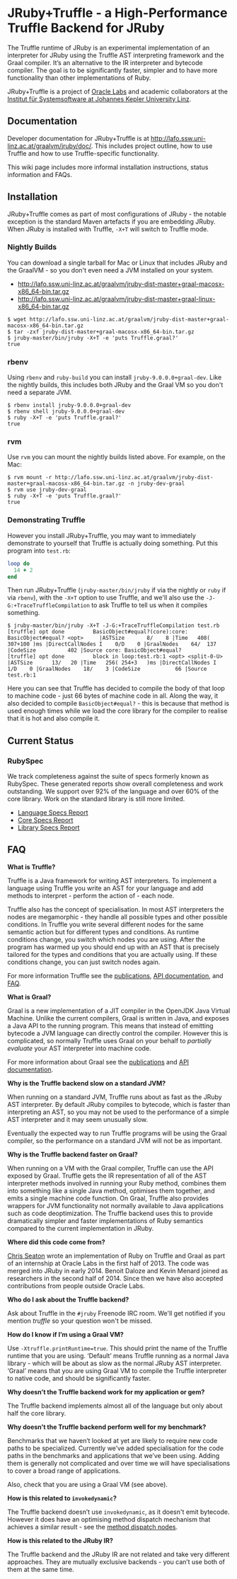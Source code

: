 # JRuby+Truffle - a High-Performance Truffle Backend for JRuby

The Truffle runtime of JRuby is an experimental implementation of an interpreter
for JRuby using the Truffle AST interpreting framework and the Graal compiler.
It’s an alternative to the IR interpreter and bytecode compiler. The goal is to
be significantly faster, simpler and to have more functionality than other
implementations of Ruby.

JRuby+Truffle is a project of [Oracle Labs](https://labs.oracle.com) and
academic collaborators at the [Institut für Systemsoftware at Johannes Kepler
University Linz](http://ssw.jku.at).

## Documentation

Developer documentation for JRuby+Truffle is at http://lafo.ssw.uni-linz.ac.at/graalvm/jruby/doc/. This includes project outline, how to use Truffle and how to use Truffle-specific functionality.

This wiki page includes more informal installation instructions, status information and FAQs.

## Installation

JRuby+Truffle comes as part of most configurations of JRuby - the notable exception is the standard Maven artefacts if you are embedding JRuby. When JRuby is installed with Truffle, `-X+T` will switch to Truffle mode.

### Nightly Builds

You can download a single tarball for Mac or Linux that includes JRuby and the GraalVM - so you don't even need a JVM installed on your system.

* http://lafo.ssw.uni-linz.ac.at/graalvm/jruby-dist-master+graal-macosx-x86_64-bin.tar.gz
* http://lafo.ssw.uni-linz.ac.at/graalvm/jruby-dist-master+graal-linux-x86_64-bin.tar.gz

```
$ wget http://lafo.ssw.uni-linz.ac.at/graalvm/jruby-dist-master+graal-macosx-x86_64-bin.tar.gz
$ tar -zxf jruby-dist-master+graal-macosx-x86_64-bin.tar.gz
$ jruby-master/bin/jruby -X+T -e 'puts Truffle.graal?'
true
```

### rbenv

Using `rbenv` and `ruby-build` you can install `jruby-9.0.0.0+graal-dev`. Like the nightly builds, this includes both JRuby and the Graal VM so you don't need a separate JVM.

```
$ rbenv install jruby-9.0.0.0+graal-dev
$ rbenv shell jruby-9.0.0.0+graal-dev
$ ruby -X+T -e 'puts Truffle.graal?'
true
```

### rvm

Use `rvm` you can mount the nightly builds listed above. For example, on the Mac:

```
$ rvm mount -r http://lafo.ssw.uni-linz.ac.at/graalvm/jruby-dist-master+graal-macosx-x86_64-bin.tar.gz -n jruby-dev-graal
$ rvm use jruby-dev-graal
$ ruby -X+T -e 'puts Truffle.graal?'
true
```

### Demonstrating Truffle

However you install JRuby+Truffle, you may want to immediately demonstrate to yourself that Truffle is actually doing something. Put this program into `test.rb`:

```ruby
loop do
  14 + 2
end
```

Then run JRuby+Truffle (`jruby-master/bin/jruby` if via the nightly or `ruby` if via `rbenv`), with the `-X+T` option to use Truffle, and we'll also use the `-J-G:+TraceTruffleCompilation` to ask Truffle to tell us when it compiles something.


```
$ jruby-master/bin/jruby -X+T -J-G:+TraceTruffleCompilation test.rb
[truffle] opt done         BasicObject#equal?(core):core: BasicObject#equal? <opt>     |ASTSize       8/    8 |Time   408( 307+100 )ms |DirectCallNodes I    0/D    0 |GraalNodes    64/  137 |CodeSize          402 |Source core: BasicObject#equal? 
[truffle] opt done         block in loop:test.rb:1 <opt> <split-0-U>                |ASTSize      13/   20 |Time   256( 254+3   )ms |DirectCallNodes I    1/D    0 |GraalNodes    18/    3 |CodeSize           66 |Source   test.rb:1
```

Here you can see that Truffle has decided to compile the body of that loop to machine code - just 66 bytes of machine code in all. Along the way, it also decided to compile `BasicObject#equal?` - this is because that method is used enough times while we load the core library for the compiler to realise that it is hot and also compile it.

## Current Status

### RubySpec

We track completeness against the suite of specs formerly known as RubySpec. These generated reports show overall completeness and work outstanding. We support over 92% of the language and over 60% of the core library. Work on the standard library is still more limited.

* [Language Specs Report](http://lafo.ssw.uni-linz.ac.at/graalvm/jruby/specs-language-report/html/)
* [Core Specs Report](http://lafo.ssw.uni-linz.ac.at/graalvm/jruby/specs-core-report/html/)
* [Library Specs Report](http://lafo.ssw.uni-linz.ac.at/graalvm/jruby/specs-library-report/html/)

## FAQ

**What is Truffle?**

Truffle is a Java framework for writing AST interpreters. To implement a language using Truffle you write an AST for your language and add methods to interpret - perform the action of - each node.

Truffle also has the concept of specialisation. In most AST interpreters the nodes are megamorphic - they handle all possible types and other possible conditions. In Truffle you write several different nodes for the same semantic action but for different types and conditions. As runtime conditions change, you switch which nodes you are using. After the program has warmed up you should end up with an AST that is precisely tailored for the types and conditions that you are actually using. If these conditions change, you can just switch nodes again.

For more information Truffle see the [publications](https://wiki.openjdk.java.net/display/Graal/Publications+and+Presentations), [API documentation](http://lafo.ssw.uni-linz.ac.at/javadoc/graalvm/all/com/oracle/truffle/api/package-summary.html), and [FAQ](https://wiki.openjdk.java.net/display/Graal/Truffle+FAQ+and+Guidelines).

**What is Graal?**

Graal is a new implementation of a JIT compiler in the OpenJDK Java Virtual Machine. Unlike the current compilers, Graal is written in Java, and exposes a Java API to the running program. This means that instead of emitting bytecode a JVM language can directly control the compiler. However this is complicated, so normally Truffle uses Graal on your behalf to *partially evaluate* your AST interpreter into machine code.

For more information about Graal see the [publications](https://wiki.openjdk.java.net/display/Graal/Publications+and+Presentations) and [API documentation](http://lafo.ssw.uni-linz.ac.at/javadoc/graalvm/all/index.html).

**Why is the Truffle backend slow on a standard JVM?**

When running on a standard JVM, Truffle runs about as fast as the JRuby AST interpreter. By default JRuby compiles to bytecode, which is faster than interpreting an AST, so you may not be used to the performance of a simple AST interpreter and it may seem unusually slow.

Eventually the expected way to run Truffle programs will be using the Graal compiler, so the performance on a standard JVM will not be as important.

**Why is the Truffle backend faster on Graal?**

When running on a VM with the Graal compiler, Truffle can use the API exposed by Graal. Truffle gets the IR representation of all of the AST interpreter methods involved in running your Ruby method, combines them into something like a single Java method, optimises them together, and emits a single machine code function. On Graal, Truffle also provides wrappers for JVM functionality not normally available to Java applications such as code deoptimization. The Truffle backend uses this to provide dramatically simpler and faster implementations of Ruby semantics compared to the current implementation in JRuby.

**Where did this code come from?**

[Chris Seaton](https://github.com/chrisseaton) wrote an implementation of Ruby on Truffle and Graal as part of an internship at Oracle Labs in the first half of 2013. The code was merged into JRuby in early 2014. Benoit Daloze and Kevin Menard joined as researchers in the second half of 2014. Since then we have also accepted contributions from people outside Oracle Labs.

**Who do I ask about the Truffle backend?**

Ask about Truffle in the `#jruby` Freenode IRC room. We'll get notified if you mention *truffle* so your question won't be missed.

**How do I know if I’m using a Graal VM?**

Use `-Xtruffle.printRuntime=true`. This should print the name of the Truffle runtime that you are using. ‘Default’ means Truffle running as a normal Java library - which will be about as slow as the normal JRuby AST interpreter. ‘Graal’ means that you are using Graal VM to compile the Truffle interpreter to native code, and should be significantly faster.

**Why doesn’t the Truffle backend work for my application or gem?**

The Truffle backend implements almost all of the language but only about half the core library.

**Why doesn’t the Truffle backend perform well for my benchmark?**

Benchmarks that we haven’t looked at yet are likely to require new code paths to be specialized. Currently we’ve added specialisation for the code paths in the benchmarks and applications that we’ve been using. Adding them is generally not complicated and over time we will have specialisations to cover a broad range of applications.

Also, check that you are using a Graal VM (see above).

**How is this related to `invokedynamic`?**

The Truffle backend doesn’t use `invokedynamic`, as it doesn't emit bytecode. However it does have an optimising method dispatch mechanism that achieves a similar result - see the [method dispatch nodes](https://github.com/jruby/jruby/tree/master/truffle/src/main/java/org/jruby/truffle/nodes/dispatch).

**How is this related to the JRuby IR?**

The Truffle backend and the JRuby IR are not related and take very different approaches. They are mutually exclusive backends - you can’t use both of them at the same time.